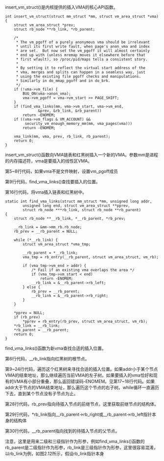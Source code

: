 insert_vm_struct()是内核提供的插入VMA的核心API函数。

```
int insert_vm_struct(struct mm_struct *mm, struct vm_area_struct *vma)
{
	struct vm_area_struct *prev;
	struct rb_node **rb_link, *rb_parent;

	/*
	 * The vm_pgoff of a purely anonymous vma should be irrelevant
	 * until its first write fault, when page's anon_vma and index
	 * are set.  But now set the vm_pgoff it will almost certainly
	 * end up with (unless mremap moves it elsewhere before that
	 * first wfault), so /proc/pid/maps tells a consistent story.
	 *
	 * By setting it to reflect the virtual start address of the
	 * vma, merges and splits can happen in a seamless way, just
	 * using the existing file pgoff checks and manipulations.
	 * Similarly in do_mmap_pgoff and in do_brk.
	 */
	if (!vma->vm_file) {
		BUG_ON(vma->anon_vma);
		vma->vm_pgoff = vma->vm_start >> PAGE_SHIFT;
	}
	if (find_vma_links(mm, vma->vm_start, vma->vm_end,
			   &prev, &rb_link, &rb_parent))
		return -ENOMEM;
	if ((vma->vm_flags & VM_ACCOUNT) &&
	     security_vm_enough_memory_mm(mm, vma_pages(vma)))
		return -ENOMEM;

	vma_link(mm, vma, prev, rb_link, rb_parent);
	return 0;
}
```

insert_vm_struct()函数向VMA链表和红黑树插入一个新的VMA。参数mm是进程的内存描述符，vma是要插入的线性区VMA。

第5~8行代码，如果vma不是文件映射，设置vm_pgoff成员

第9行代码，find_vma_links()查找要插入的位置。

第16行代码，将vma插入链表和红黑树中。

```
static int find_vma_links(struct mm_struct *mm, unsigned long addr,
		unsigned long end, struct vm_area_struct **pprev,
		struct rb_node ***rb_link, struct rb_node **rb_parent)
{
	struct rb_node **__rb_link, *__rb_parent, *rb_prev;

	__rb_link = &mm->mm_rb.rb_node;
	rb_prev = __rb_parent = NULL;

	while (*__rb_link) {
		struct vm_area_struct *vma_tmp;

		__rb_parent = *__rb_link;
		vma_tmp = rb_entry(__rb_parent, struct vm_area_struct, vm_rb);

		if (vma_tmp->vm_end > addr) {
			/* Fail if an existing vma overlaps the area */
			if (vma_tmp->vm_start < end)
				return -ENOMEM;
			__rb_link = &__rb_parent->rb_left;
		} else {
			rb_prev = __rb_parent;
			__rb_link = &__rb_parent->rb_right;
		}
	}

	*pprev = NULL;
	if (rb_prev)
		*pprev = rb_entry(rb_prev, struct vm_area_struct, vm_rb);
	*rb_link = __rb_link;
	*rb_parent = __rb_parent;
	return 0;
}
```

find_vma_links()函数为新vma查找合适的插入位置。

第6行代码，__rb_link指向红黑树的根节点。

第9~24行代码，遍历这个红黑树来寻找合适的插入位置。如果addr小于某个节点VMA的结束地址，那么继续遍历当前VMA的左子树。如果要插入的vma恰好和现有的VMA有小部分重叠，那么返回错误码-ENOMEM。见第17~18行代码。如果addr大于节点的VMA结束地址，那么遍历这个节点的右子树。while循环一直遍历下去，直到某个节点没有子节点为止。

第28行代码，rb_prev指向待插入节点的前继节点，这里获取前继节点的结构体。

第29行代码，*rb_link指向__rb_parent->rb_right或__rb_parent->rb_left指针本身的结构体

第30行代码，__rb_parent指向找到的待插入节点的父节点。

注意，这里是用来二级和三级指针作为形参，例如find_vma_links()函数的rb_parent是二级指针作为形参，rb_link是三级指针作为形参，这里很容易混淆，以rb_link为例，如图2.12所示，假设rb_link指针本身